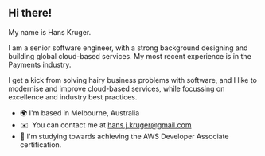 Hi there!
----------

My name is Hans Kruger.

I am a senior software engineer, with a strong background designing and building global cloud-based services. My most recent experience is in the Payments industry. 

I get a kick from solving hairy business problems with software, and I like to modernise and improve cloud-based services, while focussing on excellence and industry best practices.

*   🌍 I'm based in Melbourne, Australia
*   ✉️  You can contact me at [hans.j.kruger@gmail.com](mailto:hans.j.kruger@gmail.com)
*   🧠 I'm studying towards achieving the AWS Developer Associate certification.
